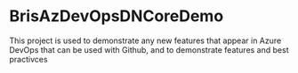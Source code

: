# BrisAzDevOpsDNCoreDemo
This project is used to demonstrate any new features that appear in Azure DevOps that can be used with Github, and to demonstrate features and best practivces
